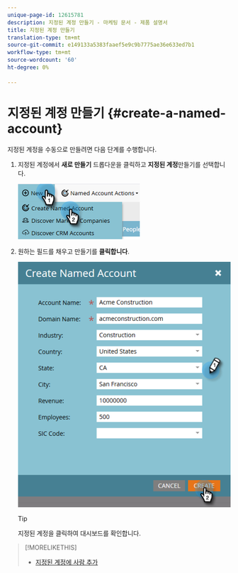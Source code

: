 ```yaml
---
unique-page-id: 12615781
description: 지정된 계정 만들기 - 마케팅 문서 - 제품 설명서
title: 지정된 계정 만들기
translation-type: tm+mt
source-git-commit: e149133a5383faaef5e9c9b7775ae36e633ed7b1
workflow-type: tm+mt
source-wordcount: '60'
ht-degree: 0%

---
```



# 지정된 계정 만들기 {#create-a-named-account}

지정된 계정을 수동으로 만들려면 다음 단계를 수행합니다.

1. 지정된 계정에서 **새로 만들기** 드롭다운을 클릭하고 **지정된 계정**&#x200B;만들기를 선택합니다.

   ![](assets/two-1.png)

1. 원하는 필드를 채우고 만들기를 **클릭합니다**.

   ![](assets/three-1.png)

   >[!TIP]
   >
   >지정된 계정을 클릭하여 대시보드를 확인합니다.

>[!MORELIKETHIS]
>
>* [지정된 계정에 사람 추가](add-people-to-a-named-account.md)

>



